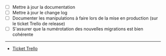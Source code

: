 <!--
  Décrivez brièvement l'objectif de votre pull request.
  La liste ci-dessous comporte des éléments importants à garder en tête pour chaque PR.
  Pensez à ajouter le lien du ticket Trello correspondant.
-->

- [ ] Mettre à jour la documentation
- [ ] Mettre à jour le change log
- [ ] Documenter les manipulations à faire lors de la mise en production (sur le ticket Trello de release)
- [ ] S'assurer que la numérotation des nouvelles migrations est bien cohérente
---

- [Ticket Trello]()
